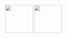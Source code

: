 <img src="https://github.com/professorDeveloper/SwiftTutorial/assets/108933534/ab256486-963a-45a8-aa83-d835d9b7c29a" width="90">
<img src="https://github.com/professorDeveloper/SwiftTutorial/assets/108933534/75c31be9-b389-4987-a413-67049a5704aa" width="90">
